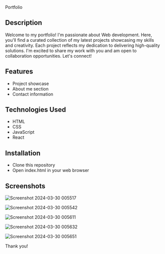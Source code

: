 Portfolio

## Description

Welcome to my portfolio! I'm passionate about Web development. Here, you'll find a curated collection of my latest projects showcasing my skills and creativity. Each project reflects my dedication to delivering high-quality solutions. I'm excited to share my work with you and am open to collaboration opportunities. Let's connect!

## Features
- Project showcase
- About me section
- Contact information

## Technologies Used
- HTML
- CSS
- JavaScript
- React

## Installation
- Clone this repository
- Open index.html in your web browser

## Screenshots
![Screenshot 2024-03-30 005517](https://github.com/jhamanisha658/html-fortfolio/assets/133408719/cd894512-70d5-4f90-bc04-f6ad1f667b0d)

![Screenshot 2024-03-30 005542](https://github.com/jhamanisha658/html-fortfolio/assets/133408719/ad9c511d-4170-4eeb-90ef-ad26d362e5f7)

![Screenshot 2024-03-30 005611](https://github.com/jhamanisha658/html-fortfolio/assets/133408719/a09556e0-6217-4d09-8dc0-22cb0fa66263)

![Screenshot 2024-03-30 005632](https://github.com/jhamanisha658/html-fortfolio/assets/133408719/f7422843-ef6c-4502-9fe0-ec75b55e7bfd)

![Screenshot 2024-03-30 005651](https://github.com/jhamanisha658/html-fortfolio/assets/133408719/3dfa35c0-e0a0-49fe-82a2-93d27622f460)

Thank you!
